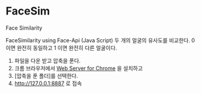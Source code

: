 # FaceSim
Face Similarity

FaceSimilarity using Face-Api (Java Script) 두 개의 얼굴의 유사도를 비교한다. 
0 이면 완전히 동일하고 1 이면 완전히 다른 얼굴이다.

1. 파일을 다운 받고 압축을 푼다.
2. 크롬 브라우저에서 [Web Server for Chrome](https://chrome.google.com/webstore/detail/web-server-for-chrome/ofhbbkphhbklhfoeikjpcbhemlocgigb) 을 설치하고  
3. [압축을 푼 폴더]를 선택한다.
4. http://127.0.0.1:8887 로 접속
